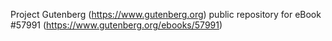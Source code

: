 Project Gutenberg (https://www.gutenberg.org) public repository for
eBook #57991 (https://www.gutenberg.org/ebooks/57991)
